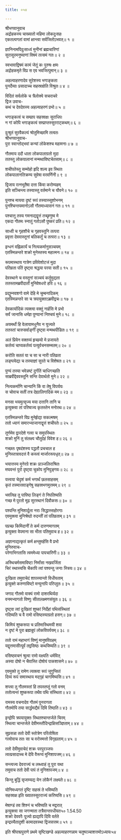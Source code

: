 ```yaml
---
title: ०५४

---
```

श्रीभगवानुवाच  
अद्रोहकस्य चाख्यातो महिमा लोकदुःसहः  
एकतल्पगतां वामां क्षान्त्वा सर्वजितोऽभवत्॥ १ ॥


ज्ञानिनामपिदुःसाध्यं मुनीनां ब्रह्मचारिणां  
सुरासुरमनुष्याणां विषमं तत्समं गतः॥ २ ॥


स्वभावाद्विषमं कामं जेतुं कः पुरुषः क्षमः  
अद्रोहकमृते विप्र स एव भवजित्पुमान्॥ ३ ॥


अहल्याहरणादेव सुरेशस्य भगाङ्कता  
पुनर्देव्याः प्रसादाच्च सहस्राक्षेति विश्रुतः॥ ४ ॥


विदितं सर्वलोके च त्रैलोक्ये सचराचरे  
द्विज उवाच-  
कथं च देवदेवस्य अहल्याहरणं प्रभो॥ ५ ॥


भगाङ्कत्वं च सम्प्राप सहस्राक्षः सुराधिपः  
न गां कोपि भगाङ्कत्वं सम्प्राप्तस्सुरराट्कथम्॥ ६ ॥


दुःश्रुतं सुरवैकल्यं श्रोतुमिच्छामि तत्वतः  
श्रीभगवानुवाच-  
पुरा स्वान्तोद्भवां कन्यां लोकेशश्च महामनाः॥ ७ ॥


गौतमाय ददौ धाता लोकपालाग्रतो मुदा  
ततस्तु लोकपालानां मन्मथाविष्टचेतसाम्॥ ८ ॥


शचीपतेस्तु सम्मोहो हृदि शल्य इव स्थितः  
लोकपालानतिक्रम्य सुवेषा वरवर्णिनी॥ ९ ॥


द्विजाय रत्नभूतैषा दत्ता किंवा करोम्यहम्  
इति सञ्चिन्त्य तस्यास्तु वर्तमाने च यौवने॥ १० ॥


पुनश्च मायया दृष्टं रूपं तस्यास्सुशोभनम्  
पुनश्चिन्तयमानोऽसौ गौतमाध्यासनं गतः॥ ११ ॥


पश्चात्तु तस्य गमनाद्यद्वृत्तं तच्छृणुष्व मे  
एकदा गौतमः स्नातुं गतोऽसौ पुष्करं प्रति॥ १२ ॥


साध्वी च गृहशौचे च गृहवस्तुनि तत्परा  
प्रवृत्ता देववास्तूनां बलिकर्तुं च तत्परा॥ १३ ॥


इन्धनं वह्निकार्यं च नित्यकर्मानुसञ्चयम्  
एतस्मिन्नन्तरे शक्रो मुनेस्तस्य महात्मनः॥ १४ ॥


रूपमास्थाय गात्रेण प्रविवेशोटजं मुदा  
पतिव्रता पतिं दृष्ट्वा श्रद्धया परया सती॥ १५ ॥


देवस्थाने च वस्तूनां सञ्चयं कर्तुमुद्यता  
ततस्तामब्रवीदार्तो मुनिवेषधरो हरिः॥ १६ ॥


प्रद्युम्नवशगो वामे देहि मे चुम्बनादिकम्  
एतस्मिन्नन्तरे सा च त्रपायुक्ताऽब्रवीद्वचः॥ १७ ॥


देवकार्यादिकं त्यक्त्वा वक्तुं नार्हसि मे प्रभो  
सर्वं जानासि धर्मज्ञ पुण्यानां निश्चयं मुने॥ १८ ॥


अयमर्थो हि वेलायामधुनैव न युज्यते  
ततस्तां चारुसर्वाङ्गीं दृष्ट्वा मन्मथपीडितः॥ १९ ॥


अलं प्रियेन वक्तव्यं हृच्छयो मे प्रजायते  
कर्तव्यं चाप्यकर्तव्यं पत्युर्वचनसम्मतम्॥ २० ॥


करोति सततं या च सा च नारी पतिव्रता  
लङ्घयेद्या च तस्याज्ञां सुरते च विशेषतः॥ २१ ॥


पुण्यं तस्या भवेन्नष्टं दुर्गतिं चाधिगच्छति  
साब्रवीद्देववस्तूनि सन्ति देवार्थतो मुने॥ २२ ॥


नित्यकर्माणि चान्यानि किं वा तेषु विपर्ययः  
स चोवाच सतीं तत्र देह्यालिगादिकं मम॥ २३ ॥


मनसा भयमुत्सृज्य मया दत्तानि तानि च  
इत्युक्त्वा तां परिष्वज्य कृतस्तेन मनोरथः॥ २४ ॥


एतस्मिन्नन्तरे विप्र मुनेर्हृद्या सकल्मषम्  
ततो ध्यानं समारभ्याजानाद्वृत्तं शचीपतेः॥ २५ ॥


तूर्णमेव द्वारदेशे गत्वा च समुपस्थितः  
शक्रो मुनिं तु संलक्ष्य चौतुदेहं विवेश ह॥ २६ ॥


गच्छतः पृषदंशस्य पद्धतौ प्रचचाल ह  
मुनिस्तत्रावदत्तं वै कस्त्वं मार्जाररूपधृत्॥ २७ ॥


भयात्तस्य मुनेरग्रे शक्रः प्राञ्जलिराश्रितः  
मघवन्तं पुरो दृष्ट्वा चुकोप मुनिपुङ्गवः॥ २८ ॥


यत्त्वया चेदृशं कर्म भगार्थं छलसाहसम्  
कृतं तस्मात्तवाङ्गेषु सहस्रभगमुत्तमम्॥ २९ ॥


भवत्विह तु पापिष्ठ लिङ्गं ते निपतिष्यति  
गच्छ मे पुरतो मूढ सुरस्थानं दिवौकसः॥ ३० ॥


पश्यन्ति मुनिशार्दूला नराः सिद्धास्सहोरगाः  
एवमुक्त्वा मुनिश्रेष्ठो रुदन्तीं तां पतिव्रताम्॥ ३१ ॥


पप्रच्छ किमिदानीं ते कर्म दारुणमागतम्  
इत्युक्ता वेपमाना सा भीता पतिमुवाच ह॥ ३२ ॥


अज्ञानाद्यत्कृतं कर्म क्षन्तुमर्हसि वै प्रभो  
मुनिरुवाच-  
परेणाभिगतासि त्वममेध्या पापचारिणी॥ ३३ ॥


अस्थिचर्मसमाविष्टा निर्मांसा नखवर्जिता  
चिरं स्थास्यसि चैकापि त्वां पश्यन्तु जनाः स्त्रियः॥ ३४ ॥


दुःखिता तमुवाचेदं शापस्यान्तो विधीयताम्  
इत्युक्ते करुणाविष्टो मन्युनापि परिप्लुतः॥ ३५ ॥


जगाद गौतमो वाक्यं रामो दाशरथिर्यदा  
वनमभ्यागतो विष्णुः सीतालक्ष्मणसंयुतः॥ ३६ ॥


दृष्ट्वा त्वां दुःखितां शुष्कां निर्देहां पथिसंस्थितां  
गदिष्यति च वै रामो वसिष्ठस्याग्रतो हसन्॥ ३७ ॥


किमियं शुष्करूपा च प्रतिमास्थिमयी शवा  
न दृष्टं मे पुरा ब्रह्मन्रूपं लोकविपर्ययम्॥ ३८ ॥


ततो रामं महाभागं विष्णुं मानुषविग्रहम्  
यद्वृत्तमासीत्पूर्वं तद्वसिष्ठः कथयिष्यति॥ ३९ ॥


वसिष्ठवचनं श्रुत्वा रामो वक्ष्यति धर्मवित्  
अस्या दोषो न चैवास्ति दोषोयं पाकशासने॥ ४० ॥


एवमुक्ते तु रामेण त्यक्त्वा रूपं जुगुप्सितं  
दिव्यं रूपं समास्थाय मद्गृहं चागमिष्यसि॥ ४१ ॥


शप्त्वा तु गौतमस्तां हि तपस्तप्तुं गतो वनम्  
ततोत्यन्तं शुष्करूपा तथैव पथि संस्थिता॥ ४२ ॥


रामस्य वचनादेव गौतमं पुनरागता  
गौतमोपि तया सार्द्धमद्यैवं दिवि तिष्ठति॥ ४३ ॥


इन्द्रोपि त्रपयायुक्तः स्थितश्चान्तर्जले चिरम्  
स्थित्वा चान्तर्जले देवीमस्तौदिन्द्राक्षिसञ्ज्ञिताम्॥ ४४ ॥


सुप्रसन्ना ततो देवी स्तोत्रेण परितोषिता  
गत्वोवाच ततः सा च वरोस्मत्तो विगृह्यताम्॥ ४५ ॥


ततो देवीमुवाचेदं शक्रः परपुरञ्जयः  
त्वत्प्रसादाच्च मे देवि वैरूप्यं मुनिशापजम्॥ ४६ ॥


सन्त्यज्य देवराज्यं च लब्ध्वाहं तु पुरा यथा  
तमुवाच ततो देवी पापं तं मुनिशापजम्॥ ४ ॥


किन्तु बुद्धिं सृजाम्यद्य येन लोकैर्न लक्ष्यते॥ ४८ ॥


योनिमध्यगतं दृष्टि सहस्रं ते भविष्यति  
सहस्राक्ष इति ख्यातस्सुरराज्यं करिष्यसि॥ ४९ ॥


मेषाण्डं तव शिश्नं च भविष्यति च मद्वरात्  
इत्युक्त्वा सा जगन्माता तत्रैवान्तरधीयत५० 1.54.50  
शक्रो देववरैः पूज्यो ह्यद्यापि दिवि वर्तते  
इन्द्रस्यैतादृशी कामादवस्था द्विजसत्तम॥ ५१ ॥


इति श्रीपाद्मपुराणे प्रथमे सृष्टिखण्डे अहल्याहरणन्नाम चतुष्पञ्चाशत्तमोऽध्यायः५४